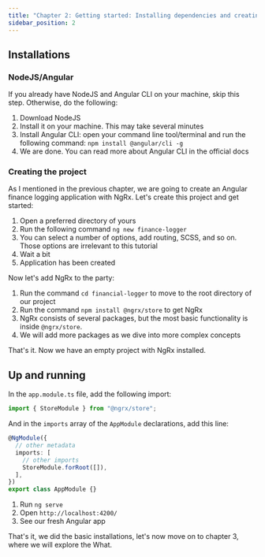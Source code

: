 ```yaml
---
title: "Chapter 2: Getting started: Installing dependencies and creating the project"
sidebar_position: 2
---
```


## Installations

### NodeJS/Angular

If you already have NodeJS and Angular CLI on your machine, skip this step. Otherwise, do the following:

1. Download NodeJS
2. Install it on your machine. This may take several minutes
3. Install Angular CLI: open your command line tool/terminal and run the following command: `npm install @angular/cli -g`
4. We are done. You can read more about Angular CLI in the official docs

### Creating the project

As I mentioned in the previous chapter, we are going to create an Angular finance logging application with NgRx. Let's create this project and get started:

1. Open a preferred directory of yours
2. Run the following command `ng new finance-logger`
3. You can select a number of options, add routing, SCSS, and so on. Those options are irrelevant to this tutorial
4. Wait a bit
5. Application has been created

Now let's add NgRx to the party:

1. Run the command `cd financial-logger` to move to the root directory of our project
2. Run the command `npm install @ngrx/store` to get NgRx
3. NgRx consists of several packages, but the most basic functionality is inside `@ngrx/store`.
4. We will add more packages as we dive into more complex concepts

That's it. Now we have an empty project with NgRx installed.

## Up and running

In the `app.module.ts` file, add the following import:

```ts
import { StoreModule } from "@ngrx/store";
```

And in the `imports` array of the `AppModule` declarations, add this line:

```ts
@NgModule({
  // other metadata
  imports: [
    // other imports
    StoreModule.forRoot([]),
  ],
})
export class AppModule {}
```

1. Run `ng serve`
2. Open `http://localhost:4200/`
3. See our fresh Angular app

That's it, we did the basic installations, let's now move on to chapter 3, where we will explore the What.

